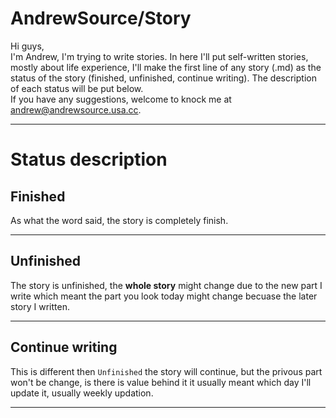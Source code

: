 # AndrewSource/Story

Hi guys,  
I'm Andrew, I'm trying to write stories. In here I'll put self-written stories, mostly about life experience, I'll make the first line of any story (.md) as the status of the story (finished, unfinished, continue writing). The description of each status will be put below.  
If you have any suggestions, welcome to knock me at [andrew@andrewsource.usa.cc](mailto:andrew@andrewsource.usa.cc).  

---

# Status description

## Finished

As what the word said, the story is completely finish.

---

## Unfinished

The story is unfinished, the **whole story** might change due to the new part I write which meant the part you look today might change becuase the later story I written.

---

## Continue writing

This is different then `Unfinished` the story will continue, but the privous part won't be change, is there is value behind it it usually meant which day I'll update it, usually weekly updation.

---
